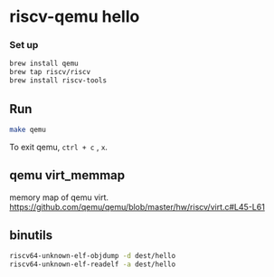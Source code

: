 # riscv-qemu hello

### Set up

```sh
brew install qemu
brew tap riscv/riscv
brew install riscv-tools
```

## Run

```sh
make qemu
```

To exit qemu, `ctrl + c` , `x`.

## qemu virt_memmap

memory map of qemu virt.
https://github.com/qemu/qemu/blob/master/hw/riscv/virt.c#L45-L61


## binutils

```sh
riscv64-unknown-elf-objdump -d dest/hello
riscv64-unknown-elf-readelf -a dest/hello
```
